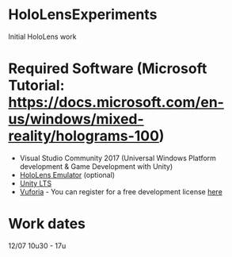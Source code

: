 # HoloLensExperiments
Initial HoloLens work

# Required Software (Microsoft Tutorial: https://docs.microsoft.com/en-us/windows/mixed-reality/holograms-100)
- Visual Studio Community 2017 (Universal Windows Platform development & Game Development with Unity)
- [HoloLens Emulator](https://go.microsoft.com/fwlink/?linkid=874531) (optional)
- [Unity LTS](https://store.unity.com/download)
- [Vuforia](https://developer.vuforia.com/downloads/sdk) - You can register for a free development license [here](https://developer.vuforia.com/vui/auth/login?url=%2Ftargetmanager%2FlicenseManager%2FsummaryForFreePlan)

# Work dates
12/07 10u30 - 17u
